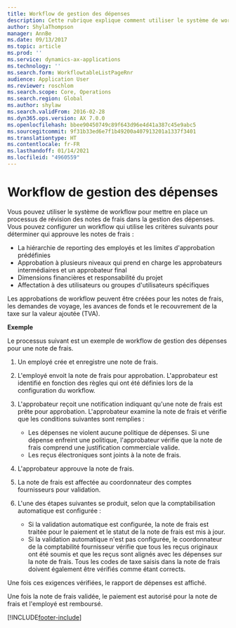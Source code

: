 ```yaml
---
title: Workflow de gestion des dépenses
description: Cette rubrique explique comment utiliser le système de workflow dans Microsoft Dynamics 365 Finance, pour mettre en place un processus de révision des notes de frais dans la gestion des dépenses.
author: ShylaThompson
manager: AnnBe
ms.date: 09/13/2017
ms.topic: article
ms.prod: ''
ms.service: dynamics-ax-applications
ms.technology: ''
ms.search.form: WorkflowtableListPageRnr
audience: Application User
ms.reviewer: roschlom
ms.search.scope: Core, Operations
ms.search.region: Global
ms.author: shylaw
ms.search.validFrom: 2016-02-28
ms.dyn365.ops.version: AX 7.0.0
ms.openlocfilehash: bbee90450749c89f643d96e4d41a387c45e9abc5
ms.sourcegitcommit: 9f31b33ed6e7f1b49200a407913201a1337f3401
ms.translationtype: HT
ms.contentlocale: fr-FR
ms.lasthandoff: 01/14/2021
ms.locfileid: "4960559"
---
```

# <a name="expense-management-workflow"></a>Workflow de gestion des dépenses

Vous pouvez utiliser le système de workflow pour mettre en place un processus de révision des notes de frais dans la gestion des dépenses. Vous pouvez configurer un workflow qui utilise les critères suivants pour déterminer qui approuve les notes de frais :

- La hiérarchie de reporting des employés et les limites d'approbation prédéfinies
- Approbation à plusieurs niveaux qui prend en charge les approbateurs intermédiaires et un approbateur final
- Dimensions financières et responsabilité du projet
- Affectation à des utilisateurs ou groupes d'utilisateurs spécifiques

Les approbations de workflow peuvent être créées pour les notes de frais, les demandes de voyage, les avances de fonds et le recouvrement de la taxe sur la valeur ajoutée (TVA).

**Exemple**

Le processus suivant est un exemple de workflow de gestion des dépenses pour une note de frais.

1. Un employé crée et enregistre une note de frais.
2. L'employé envoit la note de frais pour approbation. L'approbateur est identifié en fonction des règles qui ont été définies lors de la configuration du workflow.
3. L'approbateur reçoit une notification indiquant qu'une note de frais est prête pour approbation. L'approbateur examine la note de frais et vérifie que les conditions suivantes sont remplies :

    - Les dépenses ne violent aucune politique de dépenses. Si une dépense enfreint une politique, l'approbateur vérifie que la note de frais comprend une justification commerciale valide.
    - Les reçus électroniques sont joints à la note de frais.

4. L'approbateur approuve la note de frais.
5. La note de frais est affectée au coordonnateur des comptes fournisseurs pour validation.
6. L'une des étapes suivantes se produit, selon que la comptabilisation automatique est configurée :

    - Si la validation automatique est configurée, la note de frais est traitée pour le paiement et le statut de la note de frais est mis à jour.
    - Si la validation automatique n'est pas configurée, le coordonnateur de la comptabilité fournisseur vérifie que tous les reçus originaux ont été soumis et que les reçus sont alignés avec les dépenses sur la note de frais. Tous les codes de taxe saisis dans la note de frais doivent également être vérifiés comme étant corrects.

Une fois ces exigences vérifiées, le rapport de dépenses est affiché.

Une fois la note de frais validée, le paiement est autorisé pour la note de frais et l'employé est remboursé.


[!INCLUDE[footer-include](../includes/footer-banner.md)]